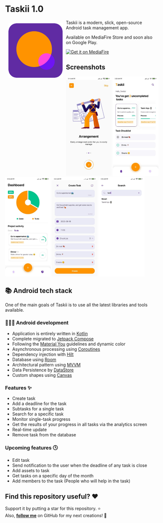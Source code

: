 # Taskii 1.0
<img src="assets/app_icon.svg" align="left" width="180" hspace="10" vspace="10" />

Taskii is a modern, slick, open-source Android task management app.

Available on MediaFire Store and soon also on Google Play.

<a href="https://www.mediafire.com/file/8cl8nh545syntfk/Taskii.apk/file">
  <img
    alt="Get it on MediaFire"
    height="80"
    src="https://logos-download.com/wp-content/uploads/2019/11/Mediafire_Logo-700x188.png"/>
</a>

## Screenshots

<div>
   <img src="assets/onboarding_2.jpg" width="150" alt="Screenshot 1">
   <img src="assets/home_2.jpg" width="150" alt="Screenshot 2">
   <img src="assets/analytics_screen.jpg" width="150" alt="Screenshot 3">
   <img src="assets/create_task_fill.jpg" width="150" alt="Screenshot 4">
  <img src="assets/search_found.jpg" width="150" alt="Screenshot 5">
</div>

## 📚 Android tech stack

One of the main goals of Taskii is to use all the latest libraries and tools available.

### 🧑🏻‍💻 Android development

- Application is entirely written in [Kotlin](https://kotlinlang.org)
- Complete migrated to [Jetpack Compose](https://developer.android.com/jetpack/compose)
- Following the [Material You](https://m3.material.io/) guidelines and dynamic color
- Asynchronous processing using [Coroutines](https://kotlin.github.io/kotlinx.coroutines/)
- Dependency injection with [Hilt](https://dagger.dev/hilt/)
- Database using [Room](https://developer.android.com/topic/libraries/architecture/room)
- Architectural pattern using [MVVM](https://en.wikipedia.org/wiki/Model%E2%80%93view%E2%80%93viewmodel)
- Data Persistence by [DataStore](https://developer.android.com/topic/libraries/architecture/datastore)
- Custom shapes using [Canvas](https://developer.android.com/reference/android/graphics/Canvas)

### Features ✨

- Create task
- Add a deadline for the task
- Subtasks for a single task
- Search for a specific task
- Monitor single-task progress
- Get the results of your progress in all tasks via the analytics screen
- Real-time update
- Remove task from the database
  

### Upcoming features 🕓

- Edit task
- Send notification to the user when the deadline of any task is close
- Add assets to task
- Get tasks on a specific day of the month
- Add members to the task (People who will help in the task)

## Find this repository useful? :heart:
Support it by putting a star for this repository. :star: <br>
Also, __[follow me](https://github.com/3wiida)__ on GitHub for my next creations! 🤩
